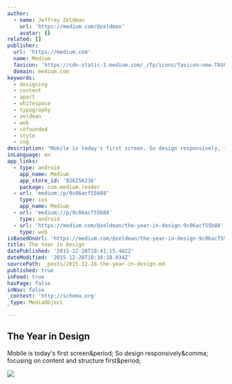 ```yaml
---
author:
  - name: Jeffrey Zeldman
    url: 'https://medium.com/@zeldman'
    avatar: {}
related: []
publisher:
  url: 'https://medium.com'
  name: Medium
  favicon: 'https://cdn-static-1.medium.com/_/fp/icons/favicon-new.TAS6uQ-Y7kcKgi0xjcYHXw.ico'
  domain: medium.com
keywords:
  - designing
  - content
  - apart
  - whitespace
  - typography
  - zeldman
  - web
  - cofounded
  - style
  - cog
description: "Mobile is today's first screen. So design responsively, focusing on content and structure first."
inLanguage: en
app_links:
  - type: android
    app_name: Medium
    app_store_id: '828256236'
    package: com.medium.reader
  - url: 'medium:/p/9c06acf55b88'
    type: ios
    app_name: Medium
  - url: 'medium://p/9c06acf55b88'
    type: android
  - url: 'https://medium.com/@zeldman/the-year-in-design-9c06acf55b88'
    type: web
isBasedOnUrl: 'https://medium.com/@zeldman/the-year-in-design-9c06acf55b88#.wjnjjojg4'
title: The Year in Design
datePublished: '2015-12-28T18:41:15.482Z'
dateModified: '2015-12-28T18:38:18.034Z'
sourcePath: _posts/2015-12-28-the-year-in-design.md
published: true
inFeed: true
hasPage: false
inNav: false
_context: 'http://schema.org'
_type: MediaObject

---
```

<article style=""><h1>The Year in Design</h1><p>Mobile is today's first screen&amp;period; So design responsively&amp;comma; focusing on content and structure first&amp;period;</p><img src="https://cdn-images-1.medium.com/max/800/1*sp7DeTgclRF8EERguRcemw.jpeg" /></article>